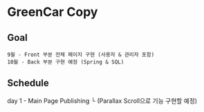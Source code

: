 # GreenCar Copy

## Goal
    
    9월 - Front 부분 전체 페이지 구현 (사용자 & 관리자 포함)
    10월 - Back 부분 구현 예정 (Spring & SQL)
    

## Schedule

day 1 - Main Page Publishing
        └ (Parallax Scroll으로 기능 구현할 예정)